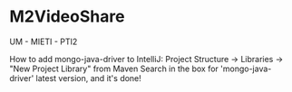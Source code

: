 # M2VideoShare
UM - MIETI - PTI2

How to add mongo-java-driver to IntelliJ:
Project Structure -> Libraries -> "New Project Library" from Maven
Search in the box for 'mongo-java-driver' latest version, and it's done!
